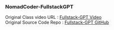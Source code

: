 ### NomadCoder-FullstackGPT
Original Class video URL : [Fullstack-GPT Video](https://nomadcoders.co/fullstack-gpt)  
Original Source Code Repo : [Fullstack-GPT GitHub](https://github.com/nomadcoders/fullstack-gpt)

